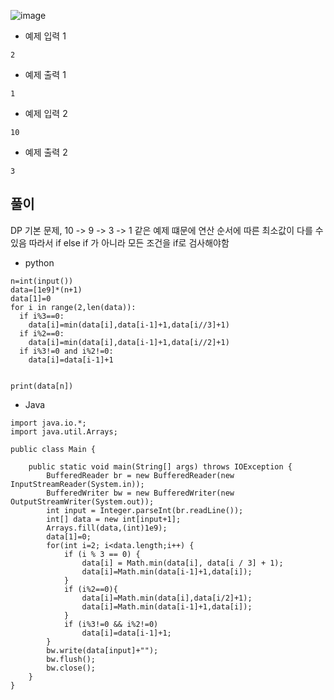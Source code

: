 ![image](https://github.com/kdfasdf/TIL/assets/96770726/16518424-c1e8-4931-8d99-2c9757e5dd5a)

- 예제 입력 1
```
2
```
- 예제 출력 1
```
1
```


- 예제 입력 2
```
10
```
- 예제 출력 2
```
3
```

## 풀이
DP 기본 문제, 10 -> 9 -> 3 -> 1 같은 예제 떄문에 연산 순서에 따른 최소값이 다를 수 있음
따라서 if else if 가 아니라 모든 조건을 if로 검사해야함

- python
```
n=int(input())
data=[1e9]*(n+1)
data[1]=0
for i in range(2,len(data)):
  if i%3==0:
    data[i]=min(data[i],data[i-1]+1,data[i//3]+1)
  if i%2==0:
    data[i]=min(data[i],data[i-1]+1,data[i//2]+1)
  if i%3!=0 and i%2!=0:
    data[i]=data[i-1]+1
    

print(data[n])
```
- Java
```
import java.io.*;
import java.util.Arrays;

public class Main {

    public static void main(String[] args) throws IOException {
        BufferedReader br = new BufferedReader(new InputStreamReader(System.in));
        BufferedWriter bw = new BufferedWriter(new OutputStreamWriter(System.out));
        int input = Integer.parseInt(br.readLine());
        int[] data = new int[input+1];
        Arrays.fill(data,(int)1e9);
        data[1]=0;
        for(int i=2; i<data.length;i++) {
            if (i % 3 == 0) {
                data[i] = Math.min(data[i], data[i / 3] + 1);
                data[i]=Math.min(data[i-1]+1,data[i]);
            }
            if (i%2==0){
                data[i]=Math.min(data[i],data[i/2]+1);
                data[i]=Math.min(data[i-1]+1,data[i]);
            }
            if (i%3!=0 && i%2!=0)
                data[i]=data[i-1]+1;
        }
        bw.write(data[input]+"");
        bw.flush();
        bw.close();
    }
}
```
